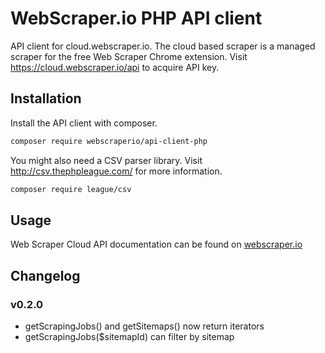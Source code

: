# WebScraper.io PHP API client

API client for cloud.webscraper.io. The cloud based scraper is a managed 
scraper for the free Web Scraper Chrome extension. 
Visit https://cloud.webscraper.io/api to acquire API key.

## Installation

Install the API client with composer.
```bash
composer require webscraperio/api-client-php
```

You might also need a CSV parser library. Visit http://csv.thephpleague.com/ 
for more information.
```bash
composer require league/csv
```

## Usage

Web Scraper Cloud API documentation can be found on [webscraper.io]

## Changelog

### v0.2.0

 * getScrapingJobs() and getSitemaps() now return iterators
 * getScrapingJobs($sitemapId) can filter by sitemap


[webscraper.io]: https://www.webscraper.io/documentation/api
